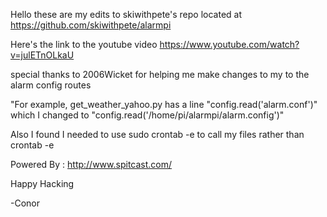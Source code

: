 Hello these are my edits to skiwithpete's repo located at https://github.com/skiwithpete/alarmpi

Here's the link to the youtube video https://www.youtube.com/watch?v=julETnOLkaU

special thanks to 2006Wicket for helping me make changes to my to the alarm config routes
  
  "For example, get_weather_yahoo.py has a line "config.read('alarm.conf')" which I changed to           "config.read('/home/pi/alarmpi/alarm.config')"
  
  
Also I found I needed to use sudo crontab -e to call my files rather than crontab -e


Powered By : http://www.spitcast.com/

Happy Hacking

-Conor 

